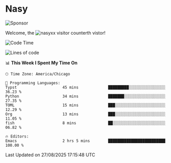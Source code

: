 # Nasy

<!--
<p align="center">
<img height="200" src="https://github-readme-stats.vercel.app/api?username=nasyxx&count_private=true&show_icons=true&theme=dracula&include_all_commits=true"/>
<img height="200" src="https://github-readme-stats.vercel.app/api/top-langs/?username=nasyxx&theme=dracula&hide=html,jupyter+notebook&count_private=true&show_icons=true"/>
</p>

  
----------------
-->

![Sponsor](https://img.shields.io/static/v1.svg?label=Sponsor&message=%E2%9D%A4&logo=GitHub&style=flat&color=pink)
 
Welcome, the ![nasyxx visitor counter](https://count.getloli.com/get/@nasyxx?theme=rule34)th vistor!
 
<!--START_SECTION:waka-->
![Code Time](http://img.shields.io/badge/Code%20Time-4%2C752%20hrs%2053%20mins-blue)

![Lines of code](https://img.shields.io/badge/From%20Hello%20World%20I%27ve%20Written-6.3%20million%20lines%20of%20code-blue)

📊 **This Week I Spent My Time On** 

```text
🕑︎ Time Zone: America/Chicago

💬 Programming Languages: 
Typst                    45 mins             █████████░░░░░░░░░░░░░░░░   36.23 % 
Python                   34 mins             ███████░░░░░░░░░░░░░░░░░░   27.35 % 
TOML                     15 mins             ███░░░░░░░░░░░░░░░░░░░░░░   12.29 % 
Org                      13 mins             ███░░░░░░░░░░░░░░░░░░░░░░   11.05 % 
fish                     8 mins              ██░░░░░░░░░░░░░░░░░░░░░░░   06.82 % 

🔥 Editors: 
Emacs                    2 hrs 5 mins        █████████████████████████   100.00 % 
```


 Last Updated on 27/08/2025 17:15:48 UTC
<!--END_SECTION:waka-->

<!-- ![visitors](https://visitor-badge.laobi.icu/badge?page_id=nasyxx.nasyxx) -->
